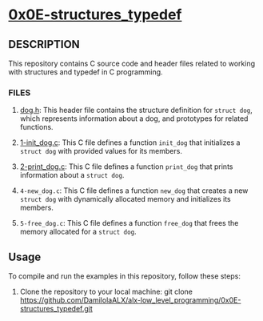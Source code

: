# [0x0E-structures_typedef](https://github.com/DamilolaALX/alx-low_level_programming/0x0E-structures_typedef)

## DESCRIPTION

This repository contains C source code and header files related to working with structures and typedef in C programming.

### FILES

1. [dog.h](https://github.com/DamilolaALX/alx-low_level_programming/0x0E-structures_typedef/blob/main/dog.h): This header file contains the structure definition for `struct dog`, which represents information about a dog, and prototypes for related functions.

2. [1-init_dog.c](https://github.com/DamilolaALX/alx-low_level_programming/0x0E-structures_typedef/blob/main/1-innit_dog.c): This C file defines a function `init_dog` that initializes a `struct dog` with provided values for its members.

3. [2-print_dog.c](https://github.com/DamilolaALX/alx-low_level_programming/0x0E-structures_typedef/blob/main/2-print_dog.c): This C file defines a function `print_dog` that prints information about a `struct dog`.

4. `4-new_dog.c`: This C file defines a function `new_dog` that creates a new `struct dog` with dynamically allocated memory and initializes its members.

5. `5-free_dog.c`: This C file defines a function `free_dog` that frees the memory allocated for a `struct dog`.

## Usage

To compile and run the examples in this repository, follow these steps:

1. Clone the repository to your local machine:
      git clone https://github.com/DamilolaALX/alx-low_level_programming/0x0E-structures_typedef.git